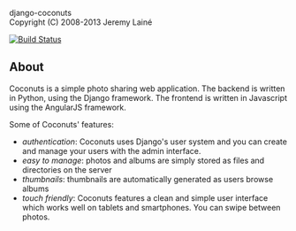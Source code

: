 django-coconuts  
Copyright (C) 2008-2013 Jeremy Lainé

[![Build Status](https://travis-ci.org/jlaine/django-coconuts.png)](https://travis-ci.org/jlaine/django-coconuts)

About
-----

Coconuts is a simple photo sharing web application. The backend is written in
Python, using the Django framework. The frontend is written in Javascript
using the AngularJS framework.

Some of Coconuts' features:

 * _authentication_: Coconuts uses Django's user system and you can create and
   manage your users with the admin interface.
 * _easy to manage_: photos and albums are simply stored as files and
   directories on the server
 * _thumbnails_: thumbnails are automatically generated as users browse albums
 * _touch friendly_: Coconuts features a clean and simple user interface which
   works well on tablets and smartphones. You can swipe between photos.

